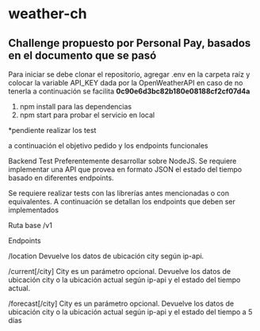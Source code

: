 # weather-ch

## Challenge propuesto por Personal Pay, basados en el documento que se pasó

Para iniciar se debe clonar el repositorio, agregar .env en la carpeta raíz y colocar la variable API_KEY dada por la OpenWeatherAPI
en caso de no tenerla a continuación se facilita **0c90e6d3bc82b180e08188cf2cf07d4a**

1. npm install para las dependencias
2. npm start para probar el servicio en local

*pendiente realizar los test

a continuación el objetivo pedido y los endpoints funcionales

Backend Test
Preferentemente desarrollar sobre NodeJS.
Se requiere implementar una API que provea en formato JSON el estado del tiempo basado en
diferentes endpoints.

Se requiere realizar tests con las librerías antes mencionadas o con equivalentes.
A continuación se detallan los endpoints que deben ser implementados

Ruta base
/v1

Endpoints

/location
Devuelve los datos de ubicación city según ip-api.

/current[/city]
City es un parámetro opcional. Devuelve los datos de ubicación city o la ubicación actual según
ip-api y el estado del tiempo actual.

/forecast[/city]
City es un parámetro opcional. Devuelve los datos de ubicación city o la ubicación actual según
ip-api y el estado del tiempo a 5 días 
